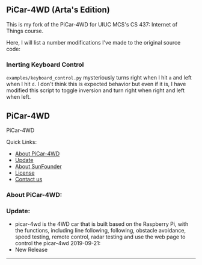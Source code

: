 ## PiCar-4WD (Arta's Edition)

This is my fork of the PiCar-4WD for UIUC MCS's CS 437: Internet of Things course.

Here, I will list a number modifications I've made to the original source code:

### Inerting Keyboard Control

`examples/keyboard_control.py` mysteriously turns right when I hit `a` and left when I hit `d`. I don't think this is expected behavior but even if it is, I have modified this script to toggle inversion and turn right when right and left when left.

## PiCar-4WD 
PiCar-4WD 

Quick Links:

 * [About PiCar-4WD](#about_this_module)
 * [Update](#update)
 * [About SunFounder](#about_sunfounder)
 * [License](#license)
 * [Contact us](#contact_us)

<a id="about_this_module"></a>
### About PiCar-4WD:



<a id="update"></a>
### Update:
 - picar-4wd is the 4WD car that is built based on the Raspberry Pi, with the functions, including line following, following, obstacle avoidance, speed testing,  remote control, radar testing and use the web page to control the picar-4wd
2019-09-21:
 - New Release

----------------------------------------------
<a id="about_sunfounder"></a>
### About SunFounder
SunFounder is a technology company focused on Raspberry Pi and Arduino open source community development. Committed to the promotion of open source culture, we strives to bring the fun of electronics making to people all around the world and enable everyone to be a maker. Our products include learning kits, development boards, robots, sensor modules and development tools. In addition to high quality products, SunFounder also offers video tutorials to help you make your own project. If you have interest in open source or making something cool, welcome to join us!

----------------------------------------------
<a id="license"></a>
### License
This is the code for PiCar-4WD.
This program is free software; you can redistribute it and/or modify it under the terms of the GNU General Public License as published by the Free Software Foundation; either version 2 of the License, or (at your option) any later version.

This program is distributed in the hope that it will be useful, but WITHOUT ANY WARRANTY; without even the implied wa rranty of MERCHANTABILITY or FITNESS FOR A PARTICULAR PURPOSE. See the GNU General Public License for more details.

You should have received a copy of the GNU General Public License along with this program; if not, write to the Free Software Foundation, Inc., 51 Franklin Street, Fifth Floor, Boston, MA 02110-1301 USA.

PiCar-4WD comes with ABSOLUTELY NO WARRANTY; for details run ./show w. This is free software, and you are welcome to redistribute it under certain conditions; run ./show c for details.

SunFounder, Inc., hereby disclaims all copyright interest in the program 'PiCar-4WD' (which makes passes at compilers).

Mike Huang, 21 August 2015

Mike Huang, Chief Executive Officer

Email: service@sunfounder.com, support@sunfounder.com

----------------------------------------------
<a id="contact_us"></a>
### Contact us:
website:
	www.sunfounder.com

E-mail:
	service@sunfounder.com, support@sunfounder.com